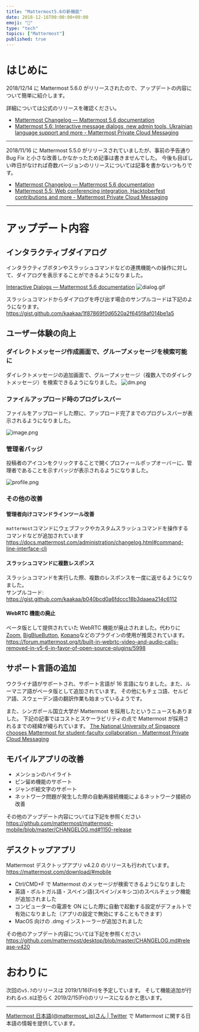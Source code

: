 ```yaml
---
title: "Mattermost5.6の新機能"
date: 2018-12-16T00:00:00+09:00
emoji: "📣"
type: "tech"
topics: ["Mattermost"]
published: true
---
```


# はじめに

2018/12/14 に Mattermost 5.6.0 がリリースされたので、アップデートの内容について簡単に紹介します。

詳細については公式のリリースを確認ください。

- [Mattermost Changelog — Mattermost 5\.6 documentation](https://docs.mattermost.com/administration/changelog.html#release-v5-6)
- [Mattermost 5\.6: Interactive message dialogs, new admin tools, Ukrainian language support and more \- Mattermost Private Cloud Messaging](https://mattermost.com/blog/mattermost-5-6-interactive-message-dialogs-new-admin-tools-ukrainian-language-support-and-more/)

---

2018/11/16 に Mattermost 5.5.0 がリリースされていましたが、事前の予告通り Bug Fix と小さな改善しかなかったため記事は書きませんでした。
今後も目ぼしい昨日がなければ奇数バージョンのリリースについては記事を書かないつもりです。

- [Mattermost Changelog — Mattermost 5\.6 documentation](https://docs.mattermost.com/administration/changelog.html#release-v5-5)
- [Mattermost 5\.5: Web conferencing integration, Hacktoberfest contributions and more \- Mattermost Private Cloud Messaging](https://mattermost.com/blog/mattermost-5-5-web-conferencing-integration-hacktoberfest-contributions-and-more/)

---

# アップデート内容

## インタラクティブダイアログ

インタラクティブボタンやスラッシュコマンドなどの連携機能への操作に対して、ダイアログを表示することができるようになりました。

[Interactive Dialogs — Mattermost 5\.6 documentation](https://docs.mattermost.com/developer/interactive-dialogs.html#dialog-submission)
![dialog.gif](https://qiita-image-store.s3.amazonaws.com/0/9891/91475afb-5f52-6ffc-a758-6cdfb0599983.gif)

スラッシュコマンドからダイアログを呼び出す場合のサンプルコードは下記のようになります。
https://gist.github.com/kaakaa/1f87869f0d6520a2f645f8af014be1a5

## ユーザー体験の向上

### ダイレクトメッセージ作成画面で、グループメッセージを検索可能に

ダイレクトメッセージの追加画面で、グループメッセージ（複数人でのダイレクトメッセージ）を検索できるようになりました。
![dm.png](https://qiita-image-store.s3.amazonaws.com/0/9891/c1fcf831-d768-9ed6-e281-697c50157694.png)

### ファイルアップロード時のプログレスバー

ファイルをアップロードした際に、アップロード完了までのプログレスバーが表示されるようになりました。

![image.png](https://qiita-image-store.s3.amazonaws.com/0/9891/d21fcb32-d4b7-5871-dab6-e1cef60b7303.png)

### 管理者バッジ

投稿者のアイコンをクリックすることで開くプロフィールポップオーバーに、管理者であることを示すバッジが表示されるようになりました。

![profile.png](https://qiita-image-store.s3.amazonaws.com/0/9891/de1012a2-f10e-d97e-21d1-c050710e78a8.png)

### その他の改善

#### 管理者向けコマンドラインツール改善

`mattermost`コマンドにウェブフックやカスタムスラッシュコマンドを操作するコマンドなどが追加されています
https://docs.mattermost.com/administration/changelog.html#command-line-interface-cli

#### スラッシュコマンドに複数レスポンス

スラッシュコマンドを実行した際、複数のレスポンスを一度に返せるようになりました。  
サンプルコード: https://gist.github.com/kaakaa/b040bcd0a6fdccc18b3daaea214c6112

#### WebRTC 機能の廃止

ベータ版として提供されていた WebRTC 機能が廃止されました。代わりに[Zoom](https://docs.mattermost.com/integrations/zoom.html), [BigBlueButton](https://github.com/blindsidenetworks/mattermost-plugin-bigbluebutton), [Kopano](https://kopano.com/releases/a-first-look-at-the-new-kopano-web-meetings/)などのプラグインの使用が推奨されています。
https://forum.mattermost.org/t/built-in-webrtc-video-and-audio-calls-removed-in-v5-6-in-favor-of-open-source-plugins/5998

## サポート言語の追加

ウクライナ語がサポートされ、サポート言語が 16 言語になりました。また、ルーマニア語がベータ版として追加されています。
その他にもチェコ語、セルビア語、スウェーデン語の翻訳作業も始まっているようです。

また、シンガポール国立大学が Mattermost を採用したというニュースもありました。
下記の記事ではコストとスケーラビリティの点で Mattermost が採用されるまでの経緯が綴られています。
[The National University of Singapore chooses Mattermost for student\-faculty collaboration \- Mattermost Private Cloud Messaging](https://mattermost.com/blog/the-national-university-of-singapore-chooses-mattermost-for-student-faculty-collaboration/)

## モバイルアプリの改善

- メンションのハイライト
- ピン留め機能のサポート
- ジャンボ絵文字のサポート
- ネットワーク問題が発生した際の自動再接続機能によるネットワーク接続の改善

その他のアップデート内容については下記を参照ください
https://github.com/mattermost/mattermost-mobile/blob/master/CHANGELOG.md#1150-release

## デスクトップアプリ

Mattermost デスクトップアプリ v4.2.0 のリリースも行われています。
https://mattermost.com/download/#mobile

- Ctrl/CMD+F で Mattermost のメッセージが検索できるようになりました
- 英語・ポルトガル語・スペイン語(スペイン/メキシコ)のスペルチェック機能が追加されました
- コンピューターの電源を ON にした際に自動で起動する設定がデフォルトで有効になりました（アプリの設定で無効にすることもできます）
- MacOS 向けの .dmg インストーラーが追加されました

その他のアップデート内容については下記を参照ください
https://github.com/mattermost/desktop/blob/master/CHANGELOG.md#release-v420

# おわりに

次回の`v5.7`のリリースは 2019/1/16(Fri)を予定しています。
そして機能追加が行われる`v5.8`は恐らく 2019/2/15(Fri)のリリースになるかと思います。

---

[Mattermost 日本語\(@mattermost_jp\)さん \| Twitter](https://twitter.com/mattermost_jp?lang=ja) で Mattermost に関する日本語の情報を提供しています。
